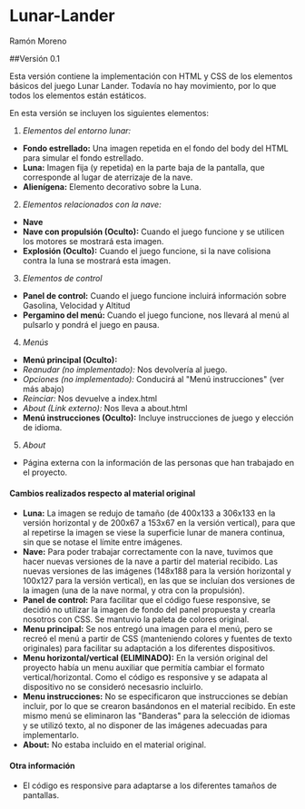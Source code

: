# Lunar-Lander
Ramón Moreno

##Versión 0.1

Esta versión contiene la implementación con HTML y CSS de los elementos básicos del juego Lunar Lander.
Todavía no hay movimiento, por lo que todos los elementos están estáticos.

En esta versión se incluyen los siguientes elementos:

1. *Elementos del entorno lunar:*
 * **Fondo estrellado:** Una imagen repetida en el fondo del body del HTML para simular el fondo estrellado.
 * **Luna:** Imagen fija (y repetida) en la parte baja de la pantalla, que corresponde al lugar de aterrizaje de la nave.
 * **Alienígena:** Elemento decorativo sobre la Luna.
2. *Elementos relacionados con la nave:*
 * **Nave**
 * **Nave con propulsión (Oculto):** Cuando el juego funcione y se utilicen los motores se mostrará esta imagen. 
 * **Explosión (Oculto):** Cuando el juego funcione, si la nave colisiona contra la luna se mostrará esta imagen.
3. *Elementos de control*
 * **Panel de control:** Cuando el juego funcione incluirá información sobre Gasolina, Velocidad y Altitud
 * **Pergamino del menú:** Cuando el juego funcione, nos llevará al menú al pulsarlo y pondrá el juego en pausa.
4. *Menús*
 * **Menú principal (Oculto):**
  * *Reanudar (no implementado):* Nos devolvería al juego.
  * *Opciones (no implementado):* Conducirá al "Menú instrucciones" (ver más abajo)
  * *Reinciar:* Nos devuelve a index.html
  * *About (Link externo):* Nos lleva a about.html
 * **Menú instrucciones (Oculto):** Incluye instrucciones de juego y elección de idioma.
5. *About*
 * Página externa con la información de las personas que han trabajado en el proyecto.

#### Cambios realizados respecto al material original

* **Luna:** La imagen se redujo de tamaño (de 400x133 a 306x133 en la versión horizontal y de 200x67 a 153x67 en la versión vertical), para que al repetirse la imagen se viese la superficie lunar de manera continua, sin que se notase el límite entre imágenes.
* **Nave:** Para poder trabajar correctamente con la nave, tuvimos que hacer nuevas versiones de la nave a partir del material recibido. Las nuevas versiones de las imágenes (148x188 para la versión horizontal y 100x127 para la versión vertical), en las que se incluían dos versiones de la imagen (una de la nave normal, y otra con la propulsión).
* **Panel de control:** Para facilitar que el código fuese responsive, se decidió no utilizar la imagen de fondo del panel propuesta y crearla nosotros con CSS. Se mantuvio la paleta de colores original.
* **Menu principal:** Se nos entregó una imagen para el menú, pero se recreó el menú a partir de CSS (manteniendo colores y fuentes de texto originales) para facilitar su adaptación a los diferentes dispositivos. 
* **Menu horizontal/vertical (ELIMINADO):** En la versión original del proyecto había un menu auxiliar que permitía cambiar el formato vertical/horizontal. Como el código es responsive y se adapata al dispositivo no se consideró necesasrio incluirlo.
* **Menu instrucciones:** No se especificaron que instrucciones se debían incluir, por lo que se crearon basándonos en el material recibido. En este mismo menú se eliminaron las "Banderas" para la selección de idiomas y se utilizó texto, al no disponer de las imágenes adecuadas para implementarlo.
* **About:** No estaba incluido en el material original.

#### Otra información

* El código es responsive para adaptarse a los diferentes tamaños de pantallas.
